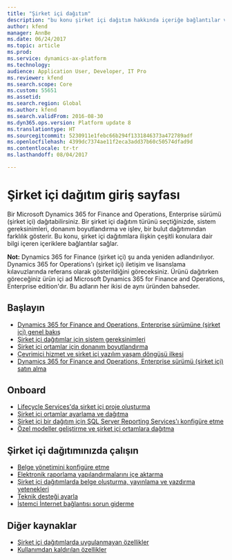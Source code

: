 ```yaml
---
title: "Şirket içi dağıtım"
description: "bu konu şirket içi dağıtım hakkında içeriğe bağlantılar ve bilgi sağlar."
author: kfend
manager: AnnBe
ms.date: 06/24/2017
ms.topic: article
ms.prod: 
ms.service: dynamics-ax-platform
ms.technology: 
audience: Application User, Developer, IT Pro
ms.reviewer: kfend
ms.search.scope: Core
ms.custom: 55651
ms.assetid: 
ms.search.region: Global
ms.author: kfend
ms.search.validFrom: 2016-08-30
ms.dyn365.ops.version: Platform update 8
ms.translationtype: HT
ms.sourcegitcommit: 5230911e1febc66b294f1331846373a472789adf
ms.openlocfilehash: 4399dc7374ae11f2eca3add37b60c50574dfad9d
ms.contentlocale: tr-tr
ms.lasthandoff: 08/04/2017

---
```

# <a name="on-premises-deployment-landing-page"></a>Şirket içi dağıtım giriş sayfası

Bir Microsoft Dynamics 365 for Finance and Operations, Enterprise sürümü (şirket içi) dağıtabilirsiniz. Bir şirket içi dağıtım türünü seçtiğinizde, sistem gereksinimleri, donanım boyutlandırma ve işlev, bir bulut dağıtımından farklılık gösterir. Bu konu, şirket içi dağıtımlara ilişkin çeşitli konulara dair bilgi içeren içeriklere bağlantılar sağlar.

**Not:** Dynamics 365 for Finance (şirket içi) şu anda yeniden adlandırılıyor. Dynamics 365 for Operations'ı (şirket içi) iletişim ve lisanslama kılavuzlarında referans olarak gösterildiğini göreceksiniz. Ürünü dağıtırken göreceğiniz ürün içi ad Microsoft Dynamics 365 for Finance and Operations, Enterprise edition'dır. Bu adların her ikisi de aynı üründen bahseder.

## <a name="get-started"></a>Başlayın
- [Dynamics 365 for Finance and Operations, Enterprise sürümüne (şirket içi) genel bakış](on-premises-overview.md)
- [Şirket içi dağıtımlar için sistem gereksinimleri](../get-started/system-requirements-on-prem.md)
- [Şirket içi ortamlar için donanım boyutlandırma](../get-started/hardware-sizing-on-premises-environments.md)
- [Çevrimiçi hizmet ve şirket içi yazılım yaşam döngüsü ilkesi](../migration-upgrade/versions-update-policy.md)
- [Dynamics 365 for Finance and Operations, Enterprise sürümü (şirket içi) satın alma](../get-started/purchase-on-premises.md)

## <a name="onboard"></a>Onboard
- [Lifecycle Services'da şirket içi proje oluşturma](../lifecycle-services/lbd-create-lcs-on-prem-project.md)
- [Şirket içi ortamlar ayarlama ve dağıtma](setup-deploy-on-premises-environments.md)
- [Şirket içi bir dağıtım için SQL Server Reporting Services'ı konfigüre etme](../analytics/configure-ssrs-on-premises.md)
- [Özel modeller geliştirme ve şirket içi ortamlara dağıtma](develop-deploy-custom-models-on-premises.md)

## <a name="work-in-your-on-premises-deployment"></a>Şirket içi dağıtımınızda çalışın
- [Belge yönetimini konfigüre etme](/dynamics365/unified-operations/fin-and-ops/organization-administration/configure-document-management)
- [Elektronik raporlama yapılandırmalarını içe aktarma](../analytics/electronic-reporting-import-ger-configurations.md)
- [Şirket içi dağıtımlarda belge oluşturma, yayınlama ve yazdırma yetenekleri](../analytics/printing-capabilities-on-premises.md)
- [Teknik desteği ayarla](../lifecycle-services/support-experience.md)
- [İstemci İnternet bağlantısı sorun giderme](../user-interface/client-disconnected.md)

## <a name="other-resources"></a>Diğer kaynaklar
- [Şirket içi dağıtımlarda uygulanmayan özellikler](../get-started/features-not-implemented-on-prem.md)
- [Kullanımdan kaldırılan özellikler](../migration-upgrade/deprecated-features.md)
 

